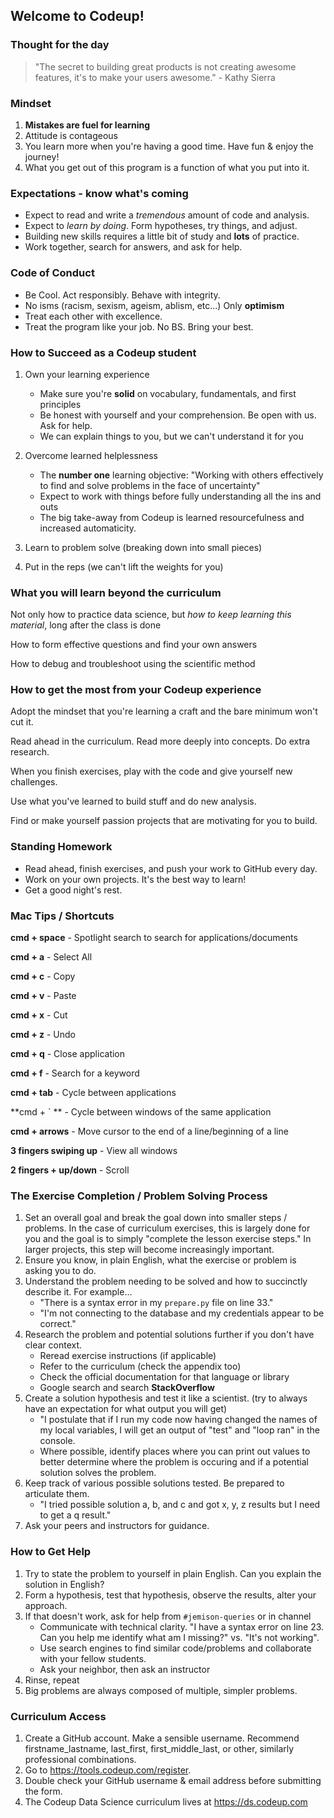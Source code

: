 ## Welcome to Codeup!

### Thought for the day

> "The secret to building great products is not creating awesome features, it's to make your users awesome." - Kathy Sierra

### Mindset
1. **Mistakes are fuel for learning**
2. Attitude is contageous
3. You learn more when you're having a good time. Have fun & enjoy the journey!
4. What you get out of this program is a function of what you put into it.

### Expectations - know what's coming
- Expect to read and write a *tremendous* amount of code and analysis.
- Expect to *learn by doing*. Form hypotheses, try things, and adjust.
- Building new skills requires a little bit of study and **lots** of practice.
- Work together, search for answers, and ask for help.

### Code of Conduct
- Be Cool. Act responsibly. Behave with integrity.
- No isms (racism, sexism, ageism, ablism, etc...) Only **optimism**
- Treat each other with excellence.
- Treat the program like your job. No BS. Bring your best.

### How to Succeed as a Codeup student
1. Own your learning experience
    - Make sure you're **solid** on vocabulary, fundamentals, and first principles
    - Be honest with yourself and your comprehension. Be open with us. Ask for help.
    - We can explain things to you, but we can't understand it for you
2. Overcome learned helplessness
    - The **number one** learning objective: "Working with others effectively to find and solve problems in the face of uncertainty"
    - Expect to work with things before fully understanding all the ins and outs
    - The big take-away from Codeup is learned resourcefulness and increased automaticity.

3. Learn to problem solve (breaking down into small pieces)
4. Put in the reps (we can't lift the weights for you)

### What you will learn beyond the curriculum
Not only how to practice data science, but *how to keep learning this material*, long after the class is done

How to form effective questions and find your own answers

How to debug and troubleshoot using the scientific method

### How to get the most from your Codeup experience

Adopt the mindset that you're learning a craft and the bare minimum won't cut it.

Read ahead in the curriculum. Read more deeply into concepts. Do extra research.

When you finish exercises, play with the code and give yourself new challenges.

Use what you've learned to build stuff and do new analysis.

Find or make yourself passion projects that are motivating for you to build. 

### Standing Homework

- Read ahead, finish exercises, and push your work to GitHub every day.
- Work on your own projects. It's the best way to learn!
- Get a good night's rest.

### Mac Tips / Shortcuts
**cmd + space** - Spotlight search to search for applications/documents

**cmd + a** - Select All

**cmd + c** - Copy

**cmd + v** - Paste

**cmd + x** - Cut

**cmd + z** - Undo

**cmd + q** - Close application

**cmd + f** - Search for a keyword

**cmd + tab** - Cycle between applications

**cmd + \` ** - Cycle between windows of the same application

**cmd + arrows** - Move cursor to the end of a line/beginning of a line

**3 fingers swiping up** - View all windows

**2 fingers + up/down** - Scroll

### The Exercise Completion / Problem Solving Process 

1. Set an overall goal and break the goal down into smaller steps / problems. In the case of curriculum exercises, this is largely done for you and the goal is to simply "complete the lesson exercise steps." In larger projects, this step will become increasingly important.
2. Ensure you know, in plain English, what the exercise or problem is asking you to do.
3. Understand the problem needing to be solved and how to succinctly describe it. For example...
    - "There is a syntax error in my `prepare.py` file on line 33."
    - "I'm not connecting to the database and my credentials appear to be correct."
4. Research the problem and potential solutions further if you don't have clear context.
    - Reread exercise instructions (if applicable)
    - Refer to the curriculum (check the appendix too)
    - Check the official documentation for that language or library
    - Google search and search **StackOverflow**	
5. Create a solution hypothesis and test it like a scientist. (try to always have an expectation for what output you will get)
    - "I postulate that if I run my code now having changed the names of my local variables, I will get an output of "test" and "loop ran" in the console.
    - Where possible, identify places where you can print out values to better determine where the problem is occuring and if a potential solution solves the problem.
6. Keep track of various possible solutions tested. Be prepared to articulate them.
    - "I tried possible solution a, b, and c and got x, y, z results but I need to get a q result."
7. Ask your peers and instructors for guidance.

### How to Get Help

1. Try to state the problem to yourself in plain English. Can you explain the solution in English?
2. Form a hypothesis, test that hypothesis, observe the results, alter your approach.
3. If that doesn't work, ask for help from `#jemison-queries` or in channel
   - Communicate with technical clarity. "I have a syntax error on line 23. Can you help me identify what am I missing?" vs.  "It's not working". 
   - Use search engines to find similar code/problems and collaborate with your fellow students.
   - Ask your neighbor, then ask an instructor
4. Rinse, repeat
5. Big problems are always composed of multiple, simpler problems. 

### Curriculum Access

1. Create a GitHub account. Make a sensible username. Recommend firstname_lastname, last_first, first_middle_last, or other, similarly professional combinations.
2. Go to https://tools.codeup.com/register. 
3. Double check your GitHub username & email address before submitting the form.
4. The Codeup Data Science curriculum lives at https://ds.codeup.com

